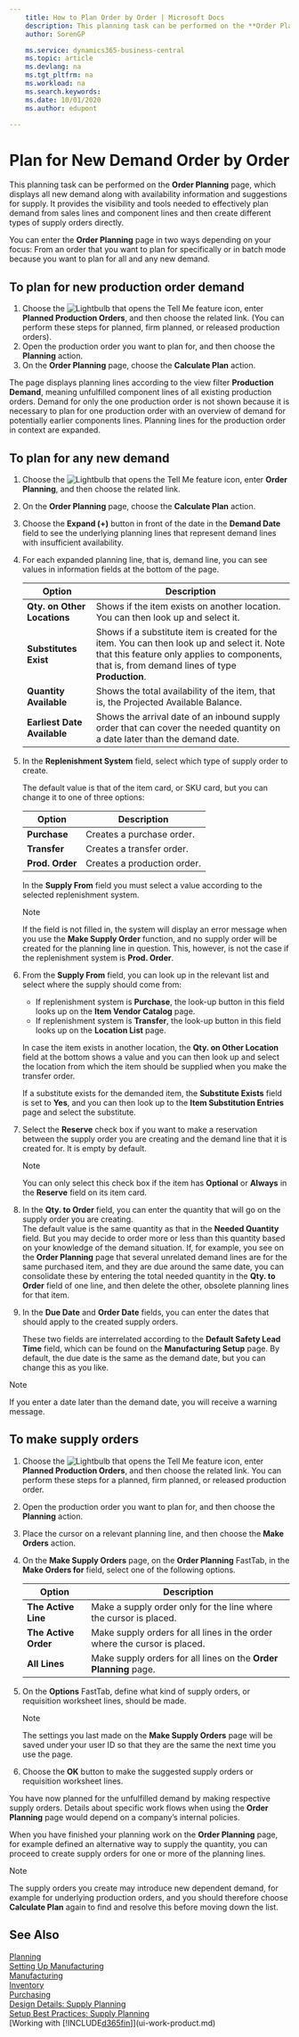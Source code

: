 ```yaml
---
    title: How to Plan Order by Order | Microsoft Docs
    description: This planning task can be performed on the **Order Planning** page, which displays all new demand along with availability information and suggestions for supply. It provides the visibility and tools needed to effectively plan demand from sales lines and component lines and then create different types of supply orders directly.
    author: SorenGP

    ms.service: dynamics365-business-central
    ms.topic: article
    ms.devlang: na
    ms.tgt_pltfrm: na
    ms.workload: na
    ms.search.keywords:
    ms.date: 10/01/2020
    ms.author: edupont

---
```

# Plan for New Demand Order by Order
This planning task can be performed on the **Order Planning** page, which displays all new demand along with availability information and suggestions for supply. It provides the visibility and tools needed to effectively plan demand from sales lines and component lines and then create different types of supply orders directly.  

You can enter the **Order Planning** page in two ways depending on your focus: From an order that you want to plan for specifically or in batch mode because you want to plan for all and any new demand.  


## To plan for new production order demand  
1.  Choose the ![Lightbulb that opens the Tell Me feature](media/ui-search/search_small.png "Tell me what you want to do") icon, enter **Planned Production Orders**, and then choose the related link. (You can perform these steps for planned, firm planned, or released production orders).
2.  Open the production order you want to plan for, and then choose the **Planning** action.  
3.  On the **Order Planning** page, choose the **Calculate Plan** action.  

The page displays planning lines according to the view filter **Production Demand**, meaning unfulfilled component lines of all existing production orders. Demand for only the one production order is not shown because it is necessary to plan for one production order with an overview of demand for potentially earlier components lines. Planning lines for the production order in context are expanded.  

## To plan for any new demand  
1. Choose the ![Lightbulb that opens the Tell Me feature](media/ui-search/search_small.png "Tell me what you want to do") icon, enter **Order Planning**, and then choose the related link.  
2.  On the **Order Planning** page, choose the **Calculate Plan** action.
3.  Choose the **Expand (+)** button in front of the date in the **Demand Date** field to see the underlying planning lines that represent demand lines with insufficient availability.  
4.  For each expanded planning line, that is, demand line, you can see values in information fields at the bottom of the page.  

    |Option|Description|  
    |----------------------------------|---------------------------------------|  
    |**Qty. on Other Locations**|Shows if the item exists on another location. You can then look up and select it.|  
    |**Substitutes Exist**|Shows if a substitute item is created for the item. You can then look up and select it. Note that this feature only applies to components, that is, from demand lines of type **Production**.|  
    |**Quantity Available**|Shows the total availability of the item, that is, the Projected Available Balance.|  
    |**Earliest Date Available**|Shows the arrival date of an inbound supply order that can cover the needed quantity on a date later than the demand date.|  

5.  In the **Replenishment System** field, select which type of supply order to create.  

    The default value is that of the item card, or SKU card, but you can change it to one of three options:  

    |Option|Description|  
    |----------------------------------|---------------------------------------|  
    |**Purchase**|Creates a purchase order.|  
    |**Transfer**|Creates a transfer order.|  
    |**Prod. Order**|Creates a production order.|  

    In the **Supply From** field you must select a value according to the selected replenishment system.  

    > [!NOTE]  
    >  If the field is not filled in, the system will display an error message when you use the **Make Supply Order** function, and no supply order will be created for the planning line in question. This, however, is not the case if the replenishment system is **Prod. Order**.  

6.  From the **Supply From** field, you can look up in the relevant list and select where the supply should come from:  

    - If replenishment system is **Purchase**, the look-up button in this field looks up on the **Item Vendor Catalog** page.  
    - If replenishment system is **Transfer**, the look-up button in this field looks up on the **Location List** page.  

    In case the item exists in another location, the **Qty. on Other Location** field at the bottom shows a value and you can then look up and select the location from which the item should be supplied when you make the transfer order.  

    If a substitute exists for the demanded item, the **Substitute Exists** field is set to **Yes**, and you can then look up to the **Item Substitution Entries** page and select the substitute.  

7.  Select the **Reserve** check box if you want to make a reservation between the supply order you are creating and the demand line that it is created for. It is empty by default.  

    > [!NOTE]  
    >  You can only select this check box if the item has **Optional** or **Always** in the **Reserve** field on its item card.  

8.  In the **Qty. to Order** field, you can enter the quantity that will go on the supply order you are creating.   
    The default value is the same quantity as that in the **Needed Quantity** field. But you may decide to order more or less than this quantity based on your knowledge of the demand situation. If, for example, you see on the **Order Planning** page that several unrelated demand lines are for the same purchased item, and they are due around the same date, you can consolidate these by entering the total needed quantity in the **Qty. to Order** field of one line, and then delete the other, obsolete planning lines for that item.  

9.  In the **Due Date** and **Order Date** fields, you can enter the dates that should apply to the created supply orders.  

    These two fields are interrelated according to the **Default Safety Lead Time** field, which can be found on the **Manufacturing Setup** page. By default, the due date is the same as the demand date, but you can change this as you like.  

> [!NOTE]  
>  If you enter a date later than the demand date, you will receive a warning message.  

## To make supply orders  
1.  Choose the ![Lightbulb that opens the Tell Me feature](media/ui-search/search_small.png "Tell me what you want to do") icon, enter **Planned Production Orders**, and then choose the related link. You can perform these steps for a planned, firm planned, or released production order.  
2.  Open the production order you want to plan for, and then choose the **Planning** action.  
3.  Place the cursor on a relevant planning line, and then choose the **Make Orders** action.  
4.  On the **Make Supply Orders** page, on the **Order Planning** FastTab, in the **Make Orders for** field, select one of the following options.  

    |Option|Description|  
    |----------------------------------|---------------------------------------|  
    |**The Active Line**|Make a supply order only for the line where the cursor is placed.|  
    |**The Active Order**|Make supply orders for all lines in the order where the cursor is placed.|  
    |**All Lines**|Make supply orders for all lines on the **Order Planning** page.|  

5.  On the **Options** FastTab, define what kind of supply orders, or requisition worksheet lines, should be made.  

    > [!NOTE]  
    >  The settings you last made on the **Make Supply Orders** page will be saved under your user ID so that they are the same the next time you use the page.  

6.  Choose the **OK** button to make the suggested supply orders or requisition worksheet lines.  

You have now planned for the unfulfilled demand by making respective supply orders. Details about specific work flows when using the **Order Planning** page would depend on a company’s internal policies.  

When you have finished your planning work on the **Order Planning** page, for example defined an alternative way to supply the quantity, you can proceed to create supply orders for one or more of the planning lines.  

> [!NOTE]  
>  The supply orders you create may introduce new dependent demand, for example for underlying production orders, and you should therefore choose **Calculate Plan** again to find and resolve this before moving down the list.  

## See Also  
[Planning](production-planning.md)  
[Setting Up Manufacturing](production-configure-production-processes.md)  
[Manufacturing](production-manage-manufacturing.md)    
[Inventory](inventory-manage-inventory.md)  
[Purchasing](purchasing-manage-purchasing.md)  
[Design Details: Supply Planning](design-details-supply-planning.md)   
[Setup Best Practices: Supply Planning](setup-best-practices-supply-planning.md)  
[Working with [!INCLUDE[d365fin](includes/d365fin_md.md)]](ui-work-product.md)
